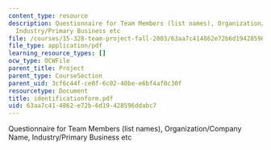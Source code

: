 ```yaml
---
content_type: resource
description: Questionnaire for Team Members (list names), Organization/Company Name,
  Industry/Primary Business etc
file: /courses/15-328-team-project-fall-2003/63aa7c414862e72b6d19428596ddabc7_identificationform.pdf
file_type: application/pdf
learning_resource_types: []
ocw_type: OCWFile
parent_title: Project
parent_type: CourseSection
parent_uid: 3cf6c44f-ce0f-6c02-40be-e6bf4af0c30f
resourcetype: Document
title: identificationform.pdf
uid: 63aa7c41-4862-e72b-6d19-428596ddabc7
---
```

Questionnaire for Team Members (list names), Organization/Company Name, Industry/Primary Business etc

